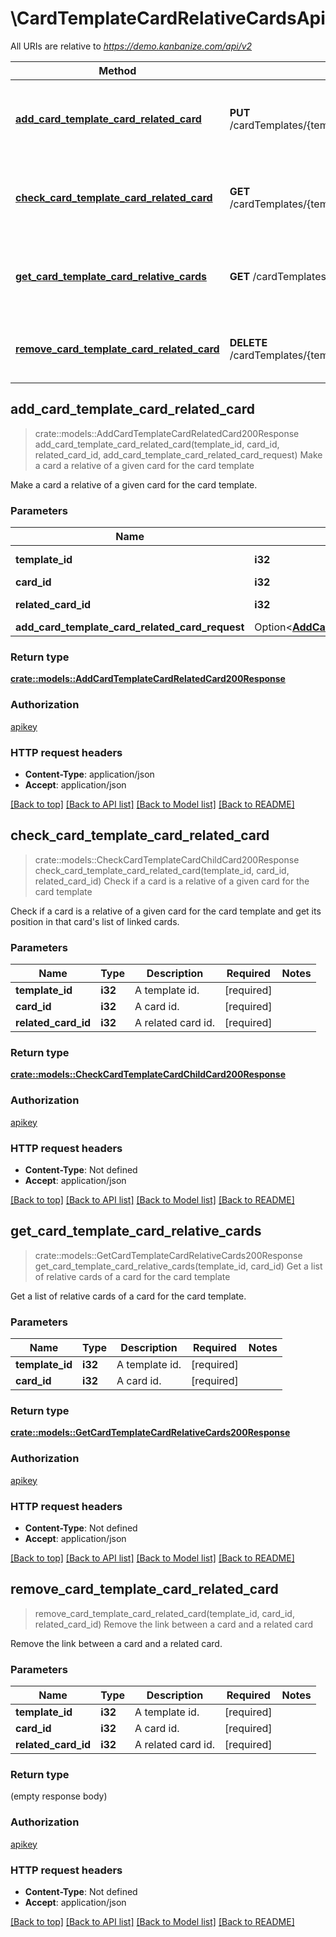 # \CardTemplateCardRelativeCardsApi

All URIs are relative to *https://demo.kanbanize.com/api/v2*

Method | HTTP request | Description
------------- | ------------- | -------------
[**add_card_template_card_related_card**](CardTemplateCardRelativeCardsApi.md#add_card_template_card_related_card) | **PUT** /cardTemplates/{template_id}/cards/{card_id}/relatives/{related_card_id} | Make a card a relative of a given card for the card template
[**check_card_template_card_related_card**](CardTemplateCardRelativeCardsApi.md#check_card_template_card_related_card) | **GET** /cardTemplates/{template_id}/cards/{card_id}/relatives/{related_card_id} | Check if a card is a relative of a given card for the card template
[**get_card_template_card_relative_cards**](CardTemplateCardRelativeCardsApi.md#get_card_template_card_relative_cards) | **GET** /cardTemplates/{template_id}/cards/{card_id}/relatives | Get a list of relative cards of a card for the card template
[**remove_card_template_card_related_card**](CardTemplateCardRelativeCardsApi.md#remove_card_template_card_related_card) | **DELETE** /cardTemplates/{template_id}/cards/{card_id}/relatives/{related_card_id} | Remove the link between a card and a related card



## add_card_template_card_related_card

> crate::models::AddCardTemplateCardRelatedCard200Response add_card_template_card_related_card(template_id, card_id, related_card_id, add_card_template_card_related_card_request)
Make a card a relative of a given card for the card template

Make a card a relative of a given card for the card template.

### Parameters


Name | Type | Description  | Required | Notes
------------- | ------------- | ------------- | ------------- | -------------
**template_id** | **i32** | A template id. | [required] |
**card_id** | **i32** | A card id. | [required] |
**related_card_id** | **i32** | A related card id. | [required] |
**add_card_template_card_related_card_request** | Option<[**AddCardTemplateCardRelatedCardRequest**](AddCardTemplateCardRelatedCardRequest.md)> |  |  |

### Return type

[**crate::models::AddCardTemplateCardRelatedCard200Response**](addCardTemplateCardRelatedCard_200_response.md)

### Authorization

[apikey](../README.md#apikey)

### HTTP request headers

- **Content-Type**: application/json
- **Accept**: application/json

[[Back to top]](#) [[Back to API list]](../README.md#documentation-for-api-endpoints) [[Back to Model list]](../README.md#documentation-for-models) [[Back to README]](../README.md)


## check_card_template_card_related_card

> crate::models::CheckCardTemplateCardChildCard200Response check_card_template_card_related_card(template_id, card_id, related_card_id)
Check if a card is a relative of a given card for the card template

Check if a card is a relative of a given card for the card template and get its position in that card's list of linked cards.

### Parameters


Name | Type | Description  | Required | Notes
------------- | ------------- | ------------- | ------------- | -------------
**template_id** | **i32** | A template id. | [required] |
**card_id** | **i32** | A card id. | [required] |
**related_card_id** | **i32** | A related card id. | [required] |

### Return type

[**crate::models::CheckCardTemplateCardChildCard200Response**](checkCardTemplateCardChildCard_200_response.md)

### Authorization

[apikey](../README.md#apikey)

### HTTP request headers

- **Content-Type**: Not defined
- **Accept**: application/json

[[Back to top]](#) [[Back to API list]](../README.md#documentation-for-api-endpoints) [[Back to Model list]](../README.md#documentation-for-models) [[Back to README]](../README.md)


## get_card_template_card_relative_cards

> crate::models::GetCardTemplateCardRelativeCards200Response get_card_template_card_relative_cards(template_id, card_id)
Get a list of relative cards of a card for the card template

Get a list of relative cards of a card for the card template.

### Parameters


Name | Type | Description  | Required | Notes
------------- | ------------- | ------------- | ------------- | -------------
**template_id** | **i32** | A template id. | [required] |
**card_id** | **i32** | A card id. | [required] |

### Return type

[**crate::models::GetCardTemplateCardRelativeCards200Response**](getCardTemplateCardRelativeCards_200_response.md)

### Authorization

[apikey](../README.md#apikey)

### HTTP request headers

- **Content-Type**: Not defined
- **Accept**: application/json

[[Back to top]](#) [[Back to API list]](../README.md#documentation-for-api-endpoints) [[Back to Model list]](../README.md#documentation-for-models) [[Back to README]](../README.md)


## remove_card_template_card_related_card

> remove_card_template_card_related_card(template_id, card_id, related_card_id)
Remove the link between a card and a related card

Remove the link between a card and a related card.

### Parameters


Name | Type | Description  | Required | Notes
------------- | ------------- | ------------- | ------------- | -------------
**template_id** | **i32** | A template id. | [required] |
**card_id** | **i32** | A card id. | [required] |
**related_card_id** | **i32** | A related card id. | [required] |

### Return type

 (empty response body)

### Authorization

[apikey](../README.md#apikey)

### HTTP request headers

- **Content-Type**: Not defined
- **Accept**: application/json

[[Back to top]](#) [[Back to API list]](../README.md#documentation-for-api-endpoints) [[Back to Model list]](../README.md#documentation-for-models) [[Back to README]](../README.md)

